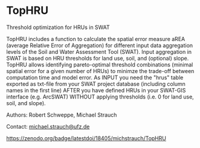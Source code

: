 # TopHRU
Threshold optimization for HRUs in SWAT

TopHRU includes a function to calculate the spatial error measure aREA (average Relative Error of Aggregation) for different input data aggregation levels  of the Soil and Water Assessment Tool (SWAT). Input aggregation in SWAT is based on HRU thresholds for land use, soil, and (optional) slope. TopHRU allows identifying pareto-optimal threshold combinations (minimal spatial error for a given number of HRUs) to minimze the trade-off between computation time and model error.
As INPUT you need the "hrus" table exported as txt-file from your SWAT project database (including column names 
in the first line) AFTER you have defined HRUs in your SWAT-GIS interface (e.g. ArcSWAT) WITHOUT applying thresholds 
(i.e. 0 for land use, soil, and slope).

Authors: Robert Schweppe, Michael Strauch

Contact: michael.strauch@ufz.de

https://zenodo.org/badge/latestdoi/18405/michstrauch/TopHRU
